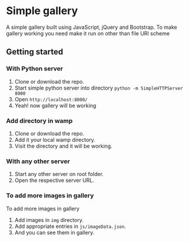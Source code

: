# Simple gallery

A simple gallery built using JavaScript, jQuery and Bootstrap. To make gallery working you need make it run on other than file URI scheme

## Getting started

### With Python server

1. Clone or download the repo.
2. Start simple python server into directory `python -m SimpleHTTPServer 8000`
3. Open `http://localhost:8000/`
4. Yeah! now gallery will be working

### Add directory in wamp

1. Clone or download the repo.
2. Add it your local wamp directory.
3. Visit the directory and it will be working.

### With any other server

1. Start any other server on root folder.
2. Open the respective server URL.

### To add more images in gallery

To add more images in gallery

1. Add images in `img` directory.
2. Add appropriate entries in `js/imageData.json`.
3. And you can see them in gallery.